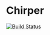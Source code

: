 # Chirper

[![Build Status](https://travis-ci.org/wai-calvin/Chirper.svg?branch=master)](https://travis-ci.org/wai-calvin/Chirper)

